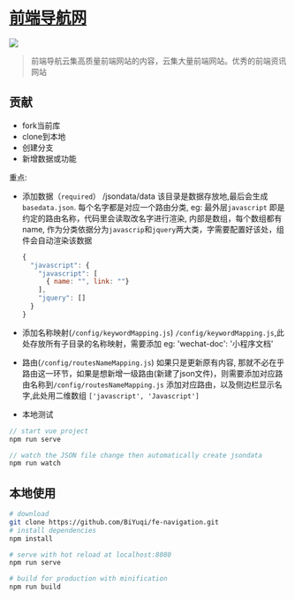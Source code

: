 
# [前端导航网](https://fe.loadingmore.com/)
<img src="https://travis-ci.org/BiYuqi/fe-navigation.svg?branch=master">

> 前端导航云集高质量前端网站的内容，云集大量前端网站。优秀的前端资讯网站

## 贡献
- fork当前库
- clone到本地
- 创建分支
- 新增数据或功能

重点: 
- 添加数据（`required`）
  /jsondata/data 该目录是数据存放地,最后会生成`basedata.json`.
  每个名字都是对应一个路由分类, eg: 最外层`javascript` 即是约定的路由名称，代码里会读取改名字进行渲染, 内部是数组，每个数组都有name, 作为分类依据分为`javascrip`和`jquery`两大类，字需要配置好该处，组件会自动渲染该数据
  ```js
  {
    "javascript": {
      "javascript": [
        { name: "", link: ""}
      ],
      "jquery": []
    }
  }
  ```
- 添加名称映射(`/config/keywordMapping.js`)
  `/config/keywordMapping.js`,此处存放所有子目录的名称映射，需要添加
  eg:
  'wechat-doc': '小程序文档'
- 路由(`/config/routesNameMapping.js`)
如果只是更新原有内容, 那就不必在乎路由这一环节，如果是想新增一级路由(新建了json文件)，则需要添加对应路由名称到`/config/routesNameMapping.js` 添加对应路由，以及侧边栏显示名字,此处用二维数组 `['javascript', 'Javascript']`

- 本地测试
```js
// start vue project
npm run serve

// watch the JSON file change then automatically create jsondata
npm run watch
```
## 本地使用

``` bash
# download
git clone https://github.com/BiYuqi/fe-navigation.git
# install dependencies
npm install

# serve with hot reload at localhost:8080
npm run serve

# build for production with minification
npm run build
```
